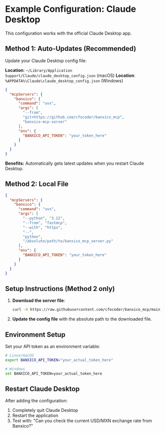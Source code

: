 # Example Configuration: Claude Desktop

This configuration works with the official Claude Desktop app.

## Method 1: Auto-Updates (Recommended)

Update your Claude Desktop config file:

**Location**: `~/Library/Application Support/Claude/claude_desktop_config.json` (macOS)
**Location**: `%APPDATA%\Claude\claude_desktop_config.json` (Windows)

```json
{
  "mcpServers": {
    "banxico": {
      "command": "uvx",
      "args": [
        "--from",
        "git+https://github.com/cfocoder/banxico_mcp",
        "banxico-mcp-server"
      ],
      "env": {
        "BANXICO_API_TOKEN": "your_token_here"
      }
    }
  }
}
```

**Benefits:** Automatically gets latest updates when you restart Claude Desktop.

## Method 2: Local File

```json
{
  "mcpServers": {
    "banxico": {
      "command": "uvx",
      "args": [
        "--python", "3.12",
        "--from", "fastmcp",
        "--with", "httpx",
        "--",
        "python",
        "/absolute/path/to/banxico_mcp_server.py"
      ],
      "env": {
        "BANXICO_API_TOKEN": "your_token_here"
      }
    }
  }
}
```

## Setup Instructions (Method 2 only)

1. **Download the server file**:
   ```bash
   curl -O https://raw.githubusercontent.com/cfocoder/banxico_mcp/main/banxico_mcp_server.py
   ```

2. **Update the config file** with the absolute path to the downloaded file.

## Environment Setup

Set your API token as an environment variable:

```bash
# Linux/macOS
export BANXICO_API_TOKEN="your_actual_token_here"

# Windows
set BANXICO_API_TOKEN=your_actual_token_here
```

## Restart Claude Desktop

After adding the configuration:
1. Completely quit Claude Desktop
2. Restart the application
3. Test with: "Can you check the current USD/MXN exchange rate from Banxico?"